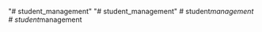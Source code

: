 "# student_management" 
"# student_management" 
#   s t u d e n t _ m a n a g e m e n t  
 #   s t u d e n t _ m a n a g e m e n t  
 